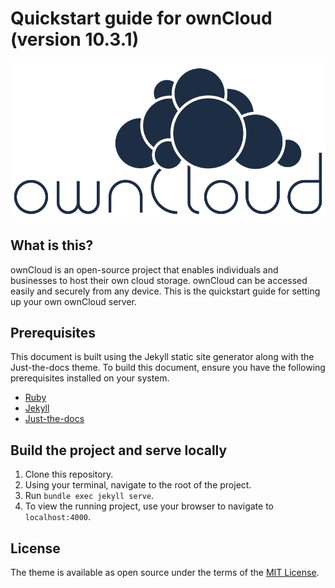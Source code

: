 # Quickstart guide for ownCloud (version 10.3.1)

![ownCloud logo](./assets/images/OwnCloud_logo.svg)

## What is this?
ownCloud is an open-source project that enables individuals and businesses to host their own cloud storage. ownCloud can be accessed easily and securely from any device.
This is the quickstart guide for setting up your own ownCloud server.

## Prerequisites
This document is built using the Jekyll static site generator along with the Just-the-docs theme. To build this document, ensure you have the following prerequisites installed on your system.
* [Ruby](https://www.ruby-lang.org/en/)
* [Jekyll](https://jekyllrb.com/)
* [Just-the-docs](https://github.com/pmarsceill/just-the-docs)

## Build the project and serve locally
1. Clone this repository.
2. Using your terminal, navigate to the root of the project.
3. Run `bundle exec jekyll serve`.
4. To view the running project, use your browser to navigate to `localhost:4000`.

## License
The theme is available as open source under the terms of the [MIT License](http://opensource.org/licenses/MIT).
